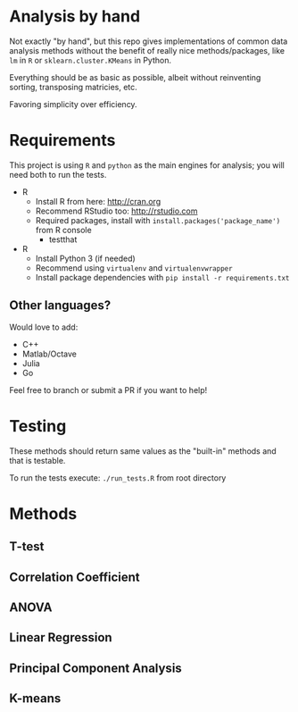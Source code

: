 # Analysis by hand
Not exactly "by hand", but this repo gives implementations of common data analysis methods without the benefit of really nice methods/packages, like `lm` in `R` or `sklearn.cluster.KMeans` in Python.

Everything should be as basic as possible, albeit without reinventing sorting, transposing matricies, etc.

Favoring simplicity over efficiency.

# Requirements
This project is using `R` and `python` as the main engines for analysis; you will need both to run the tests.

* R
  * Install R from here: http://cran.org
  * Recommend RStudio too: http://rstudio.com
  * Required packages, install with `install.packages('package_name')` from R console
    * testthat
* R
  * Install Python 3 (if needed)
  * Recommend using `virtualenv` and `virtualenvwrapper`
  * Install package dependencies with `pip install -r requirements.txt`

## Other languages?
Would love to add:
* C++
* Matlab/Octave
* Julia
* Go

Feel free to branch or submit a PR if you want to help!

# Testing
These methods should return same values as the "built-in" methods and that is testable.

To run the tests execute:
`./run_tests.R` from root directory

# Methods

## T-test

## Correlation Coefficient

## ANOVA

## Linear Regression

## Principal Component Analysis

## K-means

